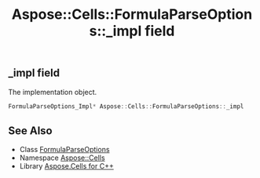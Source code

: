 ﻿---
title: Aspose::Cells::FormulaParseOptions::_impl field
linktitle: _impl
second_title: Aspose.Cells for C++ API Reference
description: 'Aspose::Cells::FormulaParseOptions::_impl field. The implementation object in C++.'
type: docs
weight: 1600
url: /cpp/aspose.cells/formulaparseoptions/_impl/
---
## _impl field


The implementation object.

```cpp
FormulaParseOptions_Impl* Aspose::Cells::FormulaParseOptions::_impl
```

## See Also

* Class [FormulaParseOptions](../)
* Namespace [Aspose::Cells](../../)
* Library [Aspose.Cells for C++](../../../)
